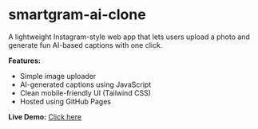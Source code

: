 # smartgram-ai-clone

A lightweight Instagram-style web app that lets users upload a photo and generate fun AI-based captions with one click.

**Features:**
- Simple image uploader
- AI-generated captions using JavaScript
- Clean mobile-friendly UI (Tailwind CSS)
- Hosted using GitHub Pages

**Live Demo:** [Click here](https://aipravin14.github.io/smartgram-ai-clone/)
